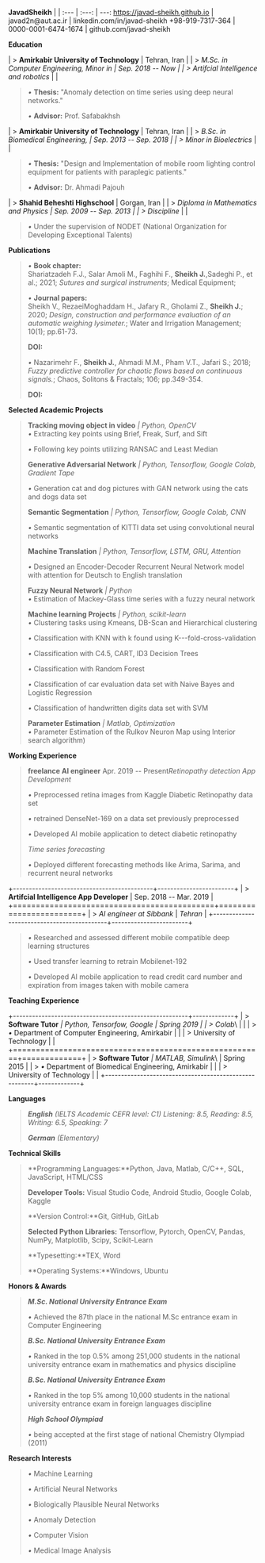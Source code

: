 **JavadSheikh**
           |                |
:---        |     :---:      |          ---:
https://javad-sheikh.github.io | javad2n\@aut.ac.ir  | linkedin.com/in/javad-sheikh
+98-919-7317-364 | 0000-0001-6474-1674 | github.com/javad-sheikh

**Education**

| > **Amirkabir University of Technology**       | Tehran, Iran       |
| > *M.Sc. in Computer Engineering, Minor in     | *Sep. 2018 -- Now* |
| > Artifcial Intelligence and robotics*         |                    |

> *•* **Thesis:** "Anomaly detection on time series using deep neural
> networks."
>
> *•* **Advisor:** Prof. Safabakhsh

| > **Amirkabir University of Technology** | Tehran, Iran             |
| > *B.Sc. in Biomedical Engineering,      | *Sep. 2013 -- Sep. 2018* |
| > Minor in Bioelectrics*                 |                          |

> *•* **Thesis:** "Design and Implementation of mobile room lighting
> control equipment for patients with paraplegic patients."
>
> *•* **Advisor:** Dr. Ahmadi Pajouh


| > **Shahid Beheshti Highschool**         | Gorgan, Iran             |
| > *Diploma in Mathematics and Physics    | *Sep. 2009 -- Sep. 2013* |
| > Discipline*                            |                          |

> *•* Under the supervision of NODET (National Organization for
> Developing Exceptional Talents)

**Publications**

> *•* **Book chapter:**\
> Shariatzadeh F.J., Salar Amoli M., Faghihi F., **Sheikh J.**,Sadeghi
> P., et al.; 2021; *Sutures and surgical instruments*; Medical
> Equipment;
>
> *•* **Journal papers:**\
> Sheikh V., RezaeiMoghaddam H., Jafary R., Gholami Z., **Sheikh J.**;
> 2020; *Design, construction and performance evaluation of an automatic
> weighing lysimeter.*; Water and Irrigation Management; 10(1);
> pp.61-73.
>
> **DOI:**
>
> *•* Nazarimehr F., **Sheikh J.**, Ahmadi M.M., Pham V.T., Jafari S.;
> 2018; *Fuzzy predictive controller for chaotic flows* *based on
> continuous signals.*; Chaos, Solitons & Fractals; 106; pp.349-354.
>
> **DOI:**

**Selected Academic Projects**

> **Tracking moving object in video** *\| Python, OpenCV*\
> *•* Extracting key points using Brief, Freak, Surf, and Sift
>
> *•* Following key points utilizing RANSAC and Least Median
>
> **Generative Adversarial Network** *\| Python, Tensorflow, Google
> Colab, Gradient Tape*
>
> *•* Generation cat and dog pictures with GAN network using the cats
> and dogs data set
>
> **Semantic Segmentation** *\| Python, Tensorflow, Google Colab, CNN*
>
> *•* Semantic segmentation of KITTI data set using convolutional neural
> networks
>
> **Machine Translation** *\| Python, Tensorflow, LSTM, GRU, Attention*
>
> *•* Designed an Encoder-Decoder Recurrent Neural Network model with
> attention for Deutsch to English translation
>
> **Fuzzy Neural Network** *\| Python*\
> *•* Estimation of Mackey-Glass time series with a fuzzy neural network
>
> **Machine learning Projects** *\| Python, scikit-learn*\
> *•* Clustering tasks using Kmeans, DB-Scan and Hierarchical clustering
>
> *•* Classification with KNN with k found using
> K---fold-cross-validation
>
> *•* Classification with C4.5, CART, ID3 Decision Trees
>
> *•* Classification with Random Forest
>
> *•* Classification of car evaluation data set with Naive Bayes and
> Logistic Regression
>
> *•* Classification of handwritten digits data set with SVM
>
> **Parameter Estimation** *\| Matlab, Optimization*\
> *•* Parameter Estimation of the Rulkov Neuron Map using Interior
> search algorithm)

**Working Experience**

> **freelance AI engineer** Apr. 2019 -- Present*Retinopathy detection
> App Development*
>
> *•* Preprocessed retina images from Kaggle Diabetic Retinopathy data
> set
>
> *•* retrained DenseNet-169 on a data set previously preprocessed
>
> *•* Developed AI mobile application to detect diabetic retinopathy
>
> *Time series forecasting*
>
> *•* Deployed different forecasting methods like Arima, Sarima, and
> recurrent neural networks

+--------------------------------------------+------------------------+
| > **Artifcial Intelligence App Developer** | Sep. 2018 -- Mar. 2019 |
+============================================+========================+
| > *AI engineer at Sibbank*                 | *Tehran*               |
+--------------------------------------------+------------------------+

> *•* Researched and assessed different mobile compatible deep learning
> structures
>
> *•* Used transfer learning to retrain Mobilenet-192
>
> *•* Developed AI mobile application to read credit card number and
> expiration from images taken with mobile camera

**Teaching Experience**

+-------------------------------------------------------+-------------+
| > **Software Tutor** *\| Python, Tensorfow, Google    | Spring 2019 |
| > Colab*\                                             |             |
| > *•* Department of Computer Engineering, Amirkabir   |             |
| > University of Technology                            |             |
+=======================================================+=============+
| > **Software Tutor** *\| MATLAB, Simulink*\           | Spring 2015 |
| > *•* Department of Biomedical Engineering, Amirkabir |             |
| > University of Technology                            |             |
+-------------------------------------------------------+-------------+

**Languages**

> ***English** (IELTS Academic CEFR level: C1)* *Listening: 8.5,
> Reading: 8.5, Writing: 6.5, Speaking: 7*
>
> ***German** (Elementary)*

**Technical Skills**

> **Programming Languages:**Python, Java, Matlab, C/C++, SQL,
> JavaScript, HTML/CSS
>
> **Developer Tools:** Visual Studio Code, Android Studio, Google Colab,
> Kaggle
>
> **Version Control:**Git, GitHub, GitLab
>
> **Selected Python Libraries:** Tensorflow, Pytorch, OpenCV, Pandas,
> NumPy, Matplotlib, Scipy, Scikit-Learn
>
> **Typesetting:**TEX, Word
>
> **Operating Systems:**Windows, Ubuntu

**Honors & Awards**

> ***M.Sc. National University Entrance Exam***
>
> *•* Achieved the 87th place in the national M.Sc entrance exam in
> Computer Engineering
>
> ***B.Sc. National University Entrance Exam***
>
> *•* Ranked in the top 0.5% among 251,000 students in the national
> university entrance exam in mathematics and physics discipline
>
> ***B.Sc. National University Entrance Exam***
>
> *•* Ranked in the top 5% among 10,000 students in the national
> university entrance exam in foreign languages discipline
>
> ***High School Olympiad***
>
> *•* being accepted at the first stage of national Chemistry Olympiad
> (2011)

**Research Interests**

> *•* Machine Learning
>
> *•* Artificial Neural Networks
>
> *•* Biologically Plausible Neural Networks
>
> *•* Anomaly Detection
>
> *•* Computer Vision
>
> *•* Medical Image Analysis
